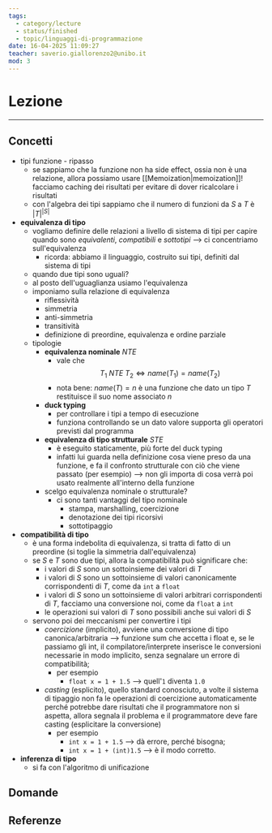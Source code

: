 ```yaml
---
tags:
  - category/lecture
  - status/finished
  - topic/linguaggi-di-programmazione
date: 16-04-2025 11:09:27
teacher: saverio.giallorenzo2@unibo.it
mod: 3
---
```

# Lezione
---
## Concetti
- tipi funzione - ripasso
	- se sappiamo che la funzione non ha side effect, ossia non è una relazione, allora possiamo usare [[Memoization|memoization]]! facciamo caching dei risultati per evitare di dover ricalcolare i risultati
	- con l'algebra dei tipi sappiamo che il numero di funzioni da $S$ a $T$ è $|T|^{|S|}$
- **equivalenza di tipo**
	- vogliamo definire delle relazioni a livello di sistema di tipi per capire quando sono _equivalenti_, _compatibili_ e _sottotipi_ --> ci concentriamo sull'equivalenza
		- ricorda: abbiamo il linguaggio, costruito sui tipi, definiti dal sistema di tipi
	- quando due tipi sono uguali?
	- al posto dell'uguaglianza usiamo l'equivalenza
	- imponiamo sulla relazione di equivalenza
		- riflessività
		- simmetria
		- anti-simmetria
		- transitività
		- definizione di preordine, equivalenza e ordine parziale
	- tipologie
		- **equivalenza nominale** $NTE$
			- vale che $$T_{1} \ NTE \ T_{2} \iff name(T_{1}) = name(T_{2})$$
			- nota bene: $name(T) = n$ è una funzione che dato un tipo $T$ restituisce il suo nome associato $n$
		- **duck typing**
			- per controllare i tipi a tempo di esecuzione
			- funziona controllando se un dato valore supporta gli operatori previsti dal programma
		- **equivalenza di tipo strutturale** $STE$
			- è eseguito staticamente, più forte del duck typing
			- infatti lui guarda nella definizione cosa viene preso da una funzione, e fa il confronto strutturale con ciò che viene passato (per esempio) --> non gli importa di cosa verrà poi usato realmente all'interno della funzione
		- scelgo equivalenza nominale o strutturale?
			- ci sono tanti vantaggi del tipo nominale
				- stampa, marshalling, coercizione
				- denotazione dei tipi ricorsivi
				- sottotipaggio
- **compatibilità di tipo**
	- è una forma indebolita di equivalenza, si tratta di fatto di un preordine (si toglie la simmetria dall'equivalenza)
	- se $S$ e $T$ sono due tipi, allora la compatibilità può significare che:
		- i valori di $S$ sono un sottoinsieme dei valori di $T$
		- i valori di $S$ sono un sottoinsieme di valori canonicamente corrispondenti di $T$, come da `int` a `float`
		- i valori di $S$ sono un sottoinsieme di valori arbitrari corrispondenti di $T$, facciamo una conversione noi, come da `float` a `int`
		- le operazioni sui valori di $T$ sono possibili anche sui valori di $S$
	- servono poi dei meccanismi per convertire i tipi
		- _coercizione_ (implicito), avviene una conversione di tipo canonica/arbitraria --> funzione sum che accetta i float e, se le passiamo gli int, il compilatore/interprete inserisce le conversioni necessarie in modo implicito, senza segnalare un errore di compatibilità;
			- per esempio
				- `float x = 1 + 1.5` --> quell'`1` diventa `1.0`
		- _casting_ (esplicito), quello standard conosciuto, a volte il sistema di tipaggio non fa le operazioni di coercizione automaticamente perché potrebbe dare risultati che il programmatore non si aspetta, allora segnala il problema e il programmatore deve fare casting (esplicitare la conversione)
			- per esempio
				- `int x = 1 + 1.5` --> dà errore, perché bisogna;
				- `int x = 1 + (int)1.5` --> è il modo corretto.
- **inferenza di tipo**
	- si fa con l'algoritmo di unificazione

## Domande

## Referenze
